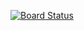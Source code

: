 [![Board Status](https://dev.azure.com/agsampleorg/7d0c48c5-e3b8-4519-b524-5120b241499c/ed78f0cd-0b7d-4a1f-b25c-461d718b30fb/_apis/work/boardbadge/133a4326-e306-427b-883b-bb1b7287fbbd)](https://dev.azure.com/agsampleorg/7d0c48c5-e3b8-4519-b524-5120b241499c/_boards/board/t/ed78f0cd-0b7d-4a1f-b25c-461d718b30fb/Microsoft.RequirementCategory)